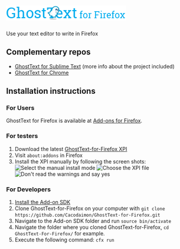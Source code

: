 # ![GhostText for Firefox](https://raw.githubusercontent.com/Cacodaimon/GhostText-for-Chrome/master/promo/gt_banner-for-firefox.png)
Use your text editor to write in Firefox


## Complementary repos

* [GhostText for Sublime Text](https://github.com/Cacodaimon/GhostText-for-SublimeText) (more info about the project included)
* [GhostText for Chrome](https://github.com/Cacodaimon/GhostText-for-Chrome)

## Installation instructions

### For Users

GhostText for Firefox is available at [Add-ons for Firefox](https://addons.mozilla.org/en-US/firefox/addon/ghosttext-for-firefox/).

### For testers

1. Download the latest [GhostText-for-Firefox XPI](https://github.com/Cacodaimon/GhostText-for-Firefox/releases) 
2. Visit `about:addons` in Firefox
3. Install the XPI manually by following the screen shots:
![Select the manual install mode](http://i.imgur.com/8X6uhiI.png)
![Choose the XPI file](http://i.imgur.com/w0XaWLE.png)
![Don't read the warnings and say yes ](http://i.imgur.com/rnmxXZP.png)

### For Developers

1. [Install the Add-on SDK](https://developer.mozilla.org/en-US/Add-ons/SDK/Tutorials/Installation)
2. Clone GhostText-for-Firefox on your computer with `git clone https://github.com/Cacodaimon/GhostText-for-Firefox.git`
3. Navigate to the Add-on SDK folder and run `source bin/activate`
4. Navigate the folder where you cloned GhostText-for-Firefox, `cd GhostText-For-Firefox/` for example.
5. Execute the following command: `cfx run`

